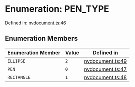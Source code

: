 # Enumeration: PEN_TYPE

Defined in: [nvdocument.ts:46](https://github.com/niivue/niivue/blob/main/packages/niivue/src/nvdocument.ts#L46)

## Enumeration Members

| Enumeration Member                 | Value | Defined in                                                                                           |
| ---------------------------------- | ----- | ---------------------------------------------------------------------------------------------------- |
| <a id="ellipse"></a> `ELLIPSE`     | `2`   | [nvdocument.ts:49](https://github.com/niivue/niivue/blob/main/packages/niivue/src/nvdocument.ts#L49) |
| <a id="pen"></a> `PEN`             | `0`   | [nvdocument.ts:47](https://github.com/niivue/niivue/blob/main/packages/niivue/src/nvdocument.ts#L47) |
| <a id="rectangle"></a> `RECTANGLE` | `1`   | [nvdocument.ts:48](https://github.com/niivue/niivue/blob/main/packages/niivue/src/nvdocument.ts#L48) |
